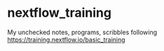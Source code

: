 # nextflow_training

My unchecked notes, programs, scribbles following 
https://training.nextflow.io/basic_training
